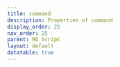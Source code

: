 ```yaml
---
title: command
description: Properties of command
display_order: 25
nav_order: 25
parent: MD Script
layout: default
datatable: true
---
```



